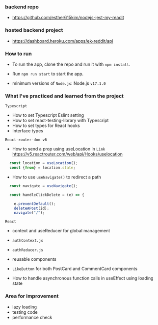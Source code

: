  
### backend repo
-  https://github.com/esther615kim/nodejs-jest-my-readit

### hosted backend project 
- https://dashboard.heroku.com/apps/ek-reddit/api

### How to run

- To run the app, clone the repo and run it with `npm install`.

- Run `npm run start` to start the app.

- minimum versions of `Node.js`: Node.js `v17.1.0`


### What I've practiced and learned from the project
 `Typescript`
- How to set Typescript Eslint setting
- How to set react-testing-library with Typescript
- How to set types for React hooks
- Interface types

 `React-router-dom v6`
- How to send a prop using useLocation in `Link`
https://v5.reactrouter.com/web/api/Hooks/uselocation
```js
  const location = useLocation();
  const {from} = location.state;
```
- How to use `useNavigate()` to redirect a path
```js
  const navigate = useNavigate();

  const handleClickDelete = (e) => {

    e.preventDefault();
    deleteAPost(id);
    navigate("/");
```

  `React`
- context and useReducer for global management
- `authContext.js`
- `authReducer.js`

- reusable components
- `LikeButton` for both PostCard and CommentCard components

- How to handle asynchronous function calls in useEffect using loading state

### Area for improvement
- lazy loading
- testing code
- performance check
